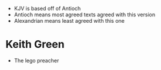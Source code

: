 - KJV is based off of Antioch
- Antioch means most agreed texts agreed with this version
- Alexandrian means least agreed with this one


# Keith Green

- The lego preacher